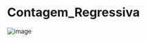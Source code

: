 # Contagem_Regressiva

![image](https://user-images.githubusercontent.com/98665329/210117672-cbe554c6-0c97-47c1-b90c-f6c7e865b8d1.png)
